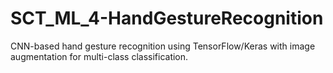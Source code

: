 # SCT_ML_4-HandGestureRecognition
CNN-based hand gesture recognition using TensorFlow/Keras with image augmentation for multi-class classification.

